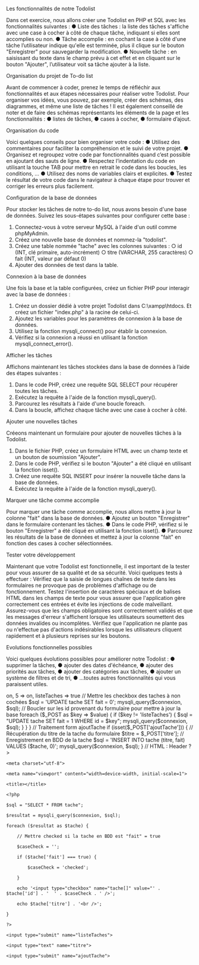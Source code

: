 Les fonctionnalités de notre Todolist

Dans cet exercice, nous allons créer une Todolist en PHP et SQL
avec les fonctionnalités suivantes :
● Liste des tâches : la liste des tâches s'affiche avec une
case à cocher à côté de chaque tâche, indiquant si elles sont
accomplies ou non.
● Tâche accomplie : en cochant la case à côté d'une tâche
l’utilisateur indique qu'elle est terminée, plus il clique sur le
bouton "Enregistrer" pour sauvegarder la modification.
● Nouvelle tâche : en saisissant du texte dans le champ
prévu à cet effet et en cliquant sur le bouton "Ajouter",
l’utilisateur voit sa tâche ajouter à la liste.

Organisation du projet de To-do list

Avant de commencer à coder, prenez le temps de réfléchir aux
fonctionnalités et aux étapes nécessaires pour réaliser votre
Todolist.
Pour organiser vos idées, vous pouvez, par exemple, créer des
schémas, des diagrammes, et même une liste de tâches !
Il est également conseillé de noter et de faire des schémas
représentants les éléments de la page et les fonctionnalités :
● listes de tâches,
● cases à cocher,
● formulaire d’ajout.

Organisation du code

Voici quelques conseils pour bien organiser votre code :
● Utilisez des commentaires pour faciliter la compréhension et
le suivi de votre projet.
● Organisez et regroupez votre code par fonctionnalités quand
c’est possible en ajoutant des sauts de ligne.
● Respectez l’indentation du code en utilisant la touche TAB
pour mettre en retrait le code dans les boucles, les
conditions, …
● Utilisez des noms de variables clairs et explicites.
● Testez le résultat de votre code dans le navigateur à chaque
étape pour trouver et corriger les erreurs plus facilement.

Configuration de la base de données

Pour stocker les tâches de notre to-do list, nous avons besoin
d'une base de données.
Suivez les sous-étapes suivantes pour configurer cette base :
1. Connectez-vous à votre serveur MySQL à l'aide d'un outil
comme phpMyAdmin.
2. Créez une nouvelle base de données et nommez-la
"todolist".
3. Créez une table nommée "tache" avec les colonnes
suivantes :
○ id (INT, clé primaire, auto-incrément)
○ titre (VARCHAR, 255 caractères)
○ fait (INT, valeur par défaut 0)
4. Ajouter des données de test dans la table.

Connexion à la base de données

Une fois la base et la table configurées, créez un fichier PHP pour
interagir avec la base de données :
1. Créez un dossier dédié à votre projet Todolist dans
C:\xampp\htdocs. Et créez un fichier "index.php" à la
racine de celui-ci.
2. Ajoutez les variables pour les paramètres de connexion à
la base de données.
3. Utilisez la fonction mysqli_connect() pour établir la
connexion.
4. Vérifiez si la connexion a réussi en utilisant la fonction
mysqli_connect_error().

Afficher les tâches

Affichons maintenant les tâches stockées dans la base de données
à l’aide des étapes suivantes :
1. Dans le code PHP, créez une requête SQL SELECT pour
récupérer toutes les tâches.
2. Exécutez la requête à l'aide de la fonction mysqli_query().
3. Parcourez les résultats à l'aide d'une boucle foreach.
4. Dans la boucle, affichez chaque tâche avec une case à
cocher à côté.

Ajouter une nouvelles tâches

Créeons maintenant un formulaire pour ajouter de nouvelles
tâches à la Todolist.
1. Dans le fichier PHP, créez un formulaire HTML avec un
champ texte et un bouton de soumission "Ajouter".
2. Dans le code PHP, vérifiez si le bouton "Ajouter" a été
cliqué en utilisant la fonction isset().
3. Créez une requête SQL INSERT pour insérer la nouvelle
tâche dans la base de données.
4. Exécutez la requête à l'aide de la fonction mysqli_query().

Marquer une tâche comme accomplie

Pour marquer une tâche comme accomplie, nous allons mettre à
jour la colonne "fait" dans la base de données.
● Ajoutez un bouton "Enregistrer" dans le formulaire
contenant les tâches.
● Dans le code PHP, vérifiez si le bouton "Enregistrer" a été
cliqué en utilisant la fonction isset().
● Parcourez les résultats de la base de données et mettez à
jour la colonne "fait" en fonction des cases à cocher
sélectionnées.

Tester votre développement

Maintenant que votre Todolist est fonctionnelle, il est important de la
tester pour vous assurer de sa qualité et de sa sécurité. Voici quelques tests à effectuer :
Vérifiez que la saisie de longues chaînes de texte dans les
formulaires ne provoque pas de problèmes d'affichage ou de
fonctionnement.
Testez l'insertion de caractères spéciaux et de balises HTML dans
les champs de texte pour vous assurer que l'application gère
correctement ces entrées et évite les injections de code malveillant.
Assurez-vous que les champs obligatoires sont correctement validés et
que les messages d'erreur s'affichent lorsque les utilisateurs soumettent
des données invalides ou incomplètes.
Vérifiez que l'application ne plante pas ou n'effectue pas d'actions
indésirables lorsque les utilisateurs cliquent rapidement et à
plusieurs reprises sur les boutons.

Evolutions fonctionnelles possibles

Voici quelques évolutions possibles pour améliorer notre Todolist :
● supprimer la tâches,
● ajouter des dates d'échéance,
● ajouter des priorités aux tâches,
● ajouter des catégories aux tâches,
● ajouter un système de filtres et de tri,
● …toutes autres fonctionnalités qui vous paraissent utiles.

<?php
// Connexion à la BDD
// Paramètres de connexion à la base de données

$serveur = "localhost";

$utilisateur = "root";

$motdepasse = "";

$nomBaseDeDonnees = "todolist";
 
// Connexion à la base de données

$connexion = mysqli_connect($serveur, $utilisateur, $motdepasse, $nomBaseDeDonnees);
 
if (!$connexion) {

    die("Connexion échouée : " . mysqli_connect_error());
}
 
// Traitement form listeTaches

if (isset($_POST['listeTaches'])) {

	// print_r($_POST);

	// Retour de $_POST : 12 => on, 5 => on, listeTaches => true
 
	// Mettre les checkbox des taches à non cochées

	$sql = 'UPDATE tache SET fait = 0';

	mysqli_query($connexion, $sql);
 
	// Boucler sur les id provenant du formulaire pour mettre à jour la base

	foreach ($_POST as $key => $value) {

		if ($key != 'listeTaches') {

			$sql = "UPDATE tache SET fait = 1 WHERE id = $key";

			mysqli_query($connexion, $sql);

		}
	}
}
 
// Traitement form ajoutTache

if (isset($_POST['ajoutTache'])) {
 
	// Récupération du titre de la tache du formulaire

	$titre = $_POST['titre'];
 
	// Enregistrement en BDD de la tache

	$sql = 'INSERT INTO tache (titre, fait) VALUES ($tache, 0)';

	mysqli_query($connexion, $sql);

}
// HTML : Header

?> <!DOCTYPE html>
<html>
<head>

	<meta charset="utf-8">

	<meta name="viewport" content="width=device-width, initial-scale=1">

	<title></title>

</head>
<body>
 
<!-- Affichage du form listeTaches -->

<form action="" method="post">

	<?php

	$sql = "SELECT * FROM tache";

	$resultat = mysqli_query($connexion, $sql);

	foreach ($resultat as $tache) {
 
		// Mettre checked si la tache en BDD est "fait" = true

		$caseCheck = '';

		if ($tache['fait'] === true) {

			$caseCheck = 'checked';

		}

		echo '<input type="checkbox" name="tache[]" value="' . $tache['id'] . '  ' . $caseCheck . ' />';

		echo $tache['titre'] . '<br />';

	}

	?>

	<input type="submit" name="listeTaches">

</form>
 
<!-- Affichage du form ajoutTache -->

<form action="" method="post">

	<input type="text" name="titre">

	<input type="submit" name="ajoutTache">

</form>
 
<!-- HTML : Footer -->

</body>
</html>
